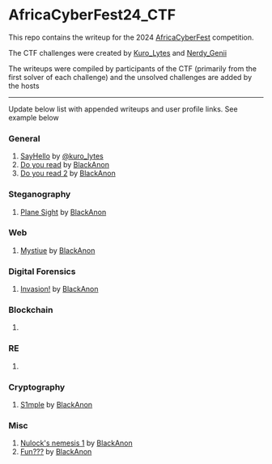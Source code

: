# AfricaCyberFest24_CTF
This repo contains the writeup for the 2024 [AfricaCyberFest](https://twitter.com/AfricaCyberFest) competition.

The CTF challenges were created by [Kuro_Lytes](https://twitter.com/Kuro_Lytes) and [Nerdy_Genii](https://twitter.com/Nerdy_Genii)

The writeups were compiled by participants of the CTF (primarily from the first solver of each challenge) and the unsolved challenges are added by the hosts

---
Update below list with appended writeups and user profile links. See example below

### General 
1. [SayHello](https://github.com/M4xHedRum/AfricaCyberFest24_CTF/blob/main/Writeup/SayHello.md) by [@kuro_lytes](https://twitter.com/kuro_lytes)
2. [Do you read](https://github.com/BlackAnon22/AfricaCyberFest24_CTF/blob/main/Writeup/do_you_read.md) by [BlackAnon](https://x.com/BlackAnon22)
3. [Do you read 2](https://github.com/BlackAnon22/AfricaCyberFest24_CTF/blob/main/Writeup/do_you_read_2.md) by [BlackAnon](https://x.com/BlackAnon22)

### Steganography 
1. [Plane Sight](https://github.com/BlackAnon22/AfricaCyberFest24_CTF/blob/main/Writeup/plane_sight.md) by [BlackAnon](https://x.com/BlackAnon22)

### Web
1. [Mystiue](https://github.com/BlackAnon22/AfricaCyberFest24_CTF/blob/main/Writeup/mystique.md) by [BlackAnon](https://x.com/BlackAnon22)

### Digital Forensics
1. [Invasion!](https://github.com/BlackAnon22/AfricaCyberFest24_CTF/blob/main/Writeup/Invasion!.md) by [BlackAnon](https://x.com/BlackAnon22)

### Blockchain 
1.

### RE
1.

### Cryptography
1. [S1mple](https://github.com/BlackAnon22/AfricaCyberFest24_CTF/blob/main/Writeup/S1mple.md) by [BlackAnon](https://x.com/BlackAnon22)

### Misc
1. [Nulock's nemesis 1](https://github.com/BlackAnon22/AfricaCyberFest24_CTF/blob/main/Writeup/nulock.md) by [BlackAnon](https://x.com/BlackAnon22)
2. [Fun???](https://github.com/BlackAnon22/AfricaCyberFest24_CTF/blob/main/Writeup/fun%3F%3F%3F.md) by [BlackAnon](https://x.com/BlackAnon22)
